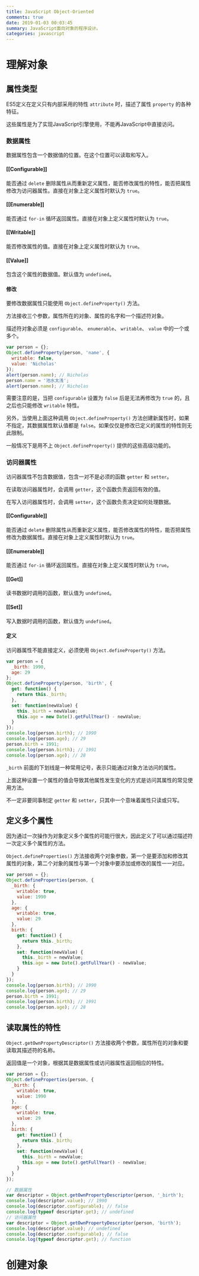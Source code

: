 ```yaml
---
title: JavaScript Object-Oriented
comments: true
date: 2019-01-03 00:03:45
summary: JavaScript面向对象的程序设计。
categories: javascript
---
```


# 理解对象

## 属性类型

ES5定义在定义只有内部采用的特性 `attribute` 时，描述了属性 `property` 的各种特征。

这些属性是为了实现JavaScript引擎使用，不能再JavaScript中直接访问。

### 数据属性

数据属性包含一个数据值的位置。在这个位置可以读取和写入。

#### [[Configurable]]

能否通过 `delete` 删除属性从而重新定义属性，能否修改属性的特性，能否把属性修改为访问器属性。直接在对象上定义属性时默认为 `true`。

#### [[Enumerable]]

能否通过 `for-in` 循环返回属性。直接在对象上定义属性时默认为 `true`。

#### [[Writable]]

能否修改属性的值。直接在对象上定义属性时默认为 `true`。

#### [[Value]]

包含这个属性的数据值。默认值为 `undefined`。

#### 修改

要修改数据属性只能使用 `Object.defineProperty()` 方法。

方法接收三个参数，属性所在的对象、属性的名字和一个描述符对象。

描述符对象必须是 `configurable`、 `enumerable`、 `writable`、 `value` 中的一个或多个。

```javascript
var person = {};
Object.defineProperty(person, 'name', {
  writable: false,
  value: 'Nicholas'
});
alert(person.name); // Nicholas
person.name = '池水太浅';
alert(person.name); // Nicholas
```

需要注意的是，当把 `configurable` 设置为 `false` 后是无法再修改为 `true` 的，且之后也只能修改 `writable` 特性。

另外，当使用上面这种调用 `Object.defineProperty()` 方法创建新属性时，如果不指定，其数据属性默认值都是 `false`。如果仅仅是修改已定义的属性的特性则无此限制。

一般情况下是用不上 `Object.defineProperty()` 提供的这些高级功能的。

### 访问器属性

访问器属性不包含数据值，包含一对不是必须的函数 `getter` 和 `setter`。

在读取访问器属性时，会调用 `getter`，这个函数负责返回有效的值。

在写入访问器属性时，会调用 `setter`，这个函数负责决定如何处理数据。

#### [[Configurable]]

能否通过 `delete` 删除属性从而重新定义属性，能否修改属性的特性，能否把属性修改为数据属性。直接在对象上定义属性时默认为 `true`。

#### [[Enumerable]]

能否通过 `for-in` 循环返回属性。直接在对象上定义属性时默认为 `true`。

#### [[Get]]

读书数据时调用的函数，默认值为 `undefined`。

#### [[Set]]

写入数据时调用的函数，默认值为 `undefined`。

#### 定义

访问器属性不能直接定义，必须使用 `Object.defineProperty()` 方法。

```javascript
var person = {
  _birth: 1990,
  age: 29
};
Object.defineProperty(person, 'birth', {
  get: function() {
    return this._birth;
  },
  set: function(newValue) {
    this._birth = newValue;
    this.age = new Date().getFullYear() - newValue;
  }
});
console.log(person.birth); // 1990
console.log(person.age); // 29
person.birth = 1991;
console.log(person.birth); // 1991
console.log(person.age); // 28
```

`_birth` 前面的下划线是一种常用记号，表示只能通过对象方法访问的属性。

上面这种设置一个属性的值会导致其他属性发生变化的方式是访问其属性的常见使用方法。

不一定非要同事制定 `getter` 和 `setter`，只其中一个意味着属性只读或只写。

## 定义多个属性

因为通过一次操作为对象定义多个属性的可能行很大，因此定义了可以通过描述符一次定义多个属性的方法。

`Object.defineProperties()` 方法接收两个对象参数，第一个是要添加和修改其属性的对象，第二个对象的属性与第一个对象中要添加或修改的属性一一对应。

```javascript
var person = {};
Object.defineProperties(person, {
  _birth: {
    writable: true,
    value: 1990
  },
  age: {
    writable: true,
    value: 29
  },
  birth: {
    get: function() {
      return this._birth;
    },
    set: function(newValue) {
      this._birth = newValue;
      this.age = new Date().getFullYear() - newValue;
    }
  }
});
console.log(person.birth); // 1990
console.log(person.age); // 29
person.birth = 1991;
console.log(person.birth); // 1991
console.log(person.age); // 28
```

## 读取属性的特性

`Object.getOwnPropertyDescriptor()` 方法接收两个参数，属性所在的对象和要读取其描述符的名称。

返回值是一个对象，根据其是数据属性或访问器属性返回相应的特性。

```javascript
var person = {};
Object.defineProperties(person, {
  _birth: {
    writable: true,
    value: 1990
  },
  age: {
    writable: true,
    value: 29
  },
  birth: {
    get: function() {
      return this._birth;
    },
    set: function(newValue) {
      this._birth = newValue;
      this.age = new Date().getFullYear() - newValue;
    }
  }
});

// 数据属性
var descriptor = Object.getOwnPropertyDescriptor(person, '_birth');
console.log(descriptor.value); // 1990
console.log(descriptor.configurable); // false
console.log(typeof descriptor.get); // undefined
// 访问器属性
var descriptor = Object.getOwnPropertyDescriptor(person, 'birth');
console.log(descriptor.value); // undefined
console.log(descriptor.configurable); // false
console.log(typeof descriptor.get); // function
```

# 创建对象